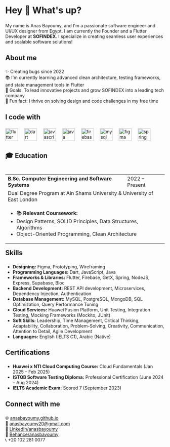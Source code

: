 <h1 align="left">Hey 👋 What's up?</h1>

###

<p align="left">My name is Anas Bayoumy, and I'm a passionate software engineer and UI/UX designer from Egypt. I am currently the Founder and a Flutter Developer at <strong>SOFINDEX</strong>. I specialize in creating seamless user experiences and scalable software solutions!</p>

###

<h2 align="left">About me</h2>

###

<p align="left">✨ Creating bugs since 2022<br>📚 I'm currently learning advanced clean architecture, testing frameworks, and state management tools in Flutter<br>🎯 Goals: To lead innovative projects and grow SOFINDEX into a leading tech company<br>🎲 Fun fact: I thrive on solving design and code challenges in my free time</p>

###

<h2 align="left">I code with</h2>

###

<div align="left">
  <img src="https://cdn.jsdelivr.net/gh/devicons/devicon/icons/flutter/flutter-original.svg" height="40" alt="flutter logo"  />
  <img width="12" />
  <img src="https://cdn.jsdelivr.net/gh/devicons/devicon/icons/dart/dart-original.svg" height="40" alt="dart logo"  />
  <img width="12" />
  <img src="https://cdn.jsdelivr.net/gh/devicons/devicon/icons/javascript/javascript-original.svg" height="40" alt="javascript logo"  />
  <img width="12" />
  <img src="https://cdn.jsdelivr.net/gh/devicons/devicon/icons/java/java-original.svg" height="40" alt="java logo"  />
  <img width="12" />
  <img src="https://cdn.jsdelivr.net/gh/devicons/devicon/icons/firebase/firebase-plain.svg" height="40" alt="firebase logo"  />
  <img width="12" />
  <img src="https://cdn.jsdelivr.net/gh/devicons/devicon/icons/mysql/mysql-original.svg" height="40" alt="mysql logo"  />
  <img width="12" />
  <img src="https://cdn.jsdelivr.net/gh/devicons/devicon/icons/figma/figma-original.svg" height="40" alt="figma logo"  />
  <img width="12" />
  <img src="https://cdn.jsdelivr.net/gh/devicons/devicon/icons/spring/spring-original.svg" height="40" alt="spring logo"  />
</div>

###

<h2 align="left">🎓 Education</h2>

###

<table align="left">
  <tr>
    <td><strong>B.Sc. Computer Engineering and Software Systems</strong></td>
    <td>2022 – Present</td>
  </tr>
  <tr>
    <td colspan="2">Dual Degree Program at Ain Shams University & University of East London</td>
  </tr>
  <tr>
    <td colspan="2">
      <ul>
        <li>📚 <strong>Relevant Coursework:</strong></li>
        <li>Design Patterns, SOLID Principles, Data Structures, Algorithms</li>
        <li>Object-Oriented Programming, Clean Architecture</li>
      </ul>
    </td>
  </tr>
</table>

<h2 align="left">Skills</h2>

###

<ul align="left">
  <li><strong>Designing:</strong> Figma, Prototyping, Wireframing</li>
  <li><strong>Programming Languages:</strong> Dart, JavaScript, Java</li>
  <li><strong>Frameworks & Libraries:</strong> Flutter, Firebase, GetX, Spring, NodeJS, Express, Supabase, Bloc</li>
  <li><strong>Backend Development:</strong> REST API development, Microservices, Dependency Injection, Authentication</li>
  <li><strong>Database Management:</strong> MySQL, PostgreSQL, MongoDB, SQL Optimization, Query Performance Tuning</li>
  <li><strong>Cloud Services:</strong> Huawei Fusion Platform, Unit Testing, Integration Testing, Mocking Frameworks (Mockito, JUnit)</li>
  <li><strong>Soft Skills:</strong> Leadership, Time Management, Critical Thinking, Adaptability, Collaboration, Problem-Solving, Creativity, Communication, Attention to Detail, Agile Development</li>
  <li><strong>Languages:</strong> English (IELTS C1), Arabic (Native)</li>
</ul>

###

<h2 align="left">Certifications</h2>

###

<ul align="left">
  <li><strong>Huawei x NTI Cloud Computing Course:</strong> Cloud Fundamentals (Jan 2025 – Feb 2025)</li>
  <li><strong>ISTQB Software Testing Diploma:</strong> Professional Certification (June 2024 – Aug 2024)</li>
  <li><strong>IELTS Academic Exam:</strong> Scored 7 (September 2023)</li>
</ul>

###

<h2 align="left">Connect with me</h2>

###

<p align="left">
  🌐 <a href="https://anasbayoumy.github.io/" target="_blank">anasbayoumy.github.io</a><br>
  📧 <a href="mailto:anasbayoumy20@gmail.com" target="_blank">anasbayoumy20@gmail.com</a><br>
  💼 <a href="https://www.linkedin.com/in/anasbayoumy" target="_blank">LinkedIn/anasbayoumy</a><br>
  🎨 <a href="https://www.behance.net/anasbayoumy" target="_blank">Behance/anasbayoumy</a><br>
  📞 +20 102 281 0077
</p>
